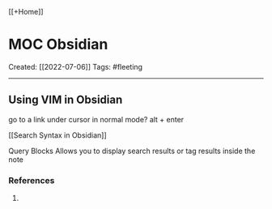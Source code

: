 [[+Home]]

# MOC Obsidian
Created:  [[2022-07-06]]
Tags: #fleeting 

---
## Using VIM in Obsidian
go to a link under cursor in normal mode?
alt + enter

[[Search Syntax in Obsidian]]

Query Blocks
Allows you to display search results or tag results inside the note





### References
1. 